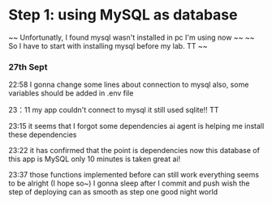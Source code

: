 # Step 1: using MySQL as database
~~ Unfortunatly, I found mysql wasn't installed in pc I'm using now ~~
~~ So I have to start with installing mysql before my lab. TT ~~

### 27th Sept
22:58
I gonna change some lines about connection to mysql
also, some variables should be added in .env file

23：11
my app couldn't connect to mysql
it still used sqlite!!
TT

23:15
it seems that I forgot some dependencies
ai agent is helping me install these dependencies

23:22
it has confirmed that the point is dependencies
now this database of this app is MySQL
only 10 minutes is taken
great ai!

23:37
those functions implemented before can still work
everything seems to be alright (I hope so~)
I gonna sleep after I commit and push
wish the step of deploying can as smooth as step one
good night world

